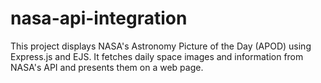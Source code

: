 # nasa-api-integration
This project displays NASA's Astronomy Picture of the Day (APOD) using Express.js and EJS. It fetches daily space images and information from NASA's API and presents them on a web page.
